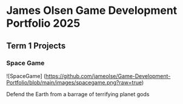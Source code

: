 # James Olsen Game Development Portfolio 2025

## Term 1 Projects

### Space Game

![SpaceGame] (https://github.com/jameolse/Game-Development-Portfolio/blob/main/images/spacegame.png?raw=true)

Defend the Earth from a barrage of terrifying planet gods
